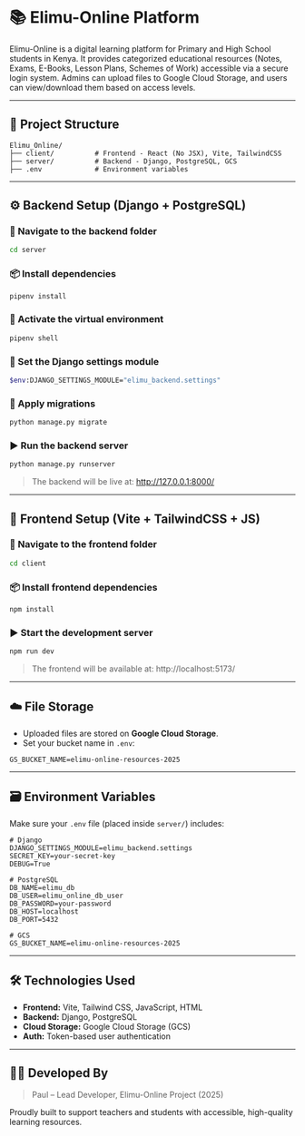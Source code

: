 # 📚 Elimu-Online Platform

Elimu-Online is a digital learning platform for Primary and High School students in Kenya. It provides categorized educational resources (Notes, Exams, E-Books, Lesson Plans, Schemes of Work) accessible via a secure login system. Admins can upload files to Google Cloud Storage, and users can view/download them based on access levels.

---

## 🚀 Project Structure

```
Elimu_Online/
├── client/          # Frontend - React (No JSX), Vite, TailwindCSS
├── server/          # Backend - Django, PostgreSQL, GCS
├── .env             # Environment variables
```

---

## ⚙️ Backend Setup (Django + PostgreSQL)

### 📁 Navigate to the backend folder

```bash
cd server
```

### 📦 Install dependencies

```bash
pipenv install
```

### 🐍 Activate the virtual environment

```bash
pipenv shell
```

### 🔧 Set the Django settings module

```bash
$env:DJANGO_SETTINGS_MODULE="elimu_backend.settings"
```

### 🔄 Apply migrations

```bash
python manage.py migrate
```

### ▶️ Run the backend server

```bash
python manage.py runserver
```

> The backend will be live at: http://127.0.0.1:8000/

---

## 🎨 Frontend Setup (Vite + TailwindCSS + JS)

### 📁 Navigate to the frontend folder

```bash
cd client
```

### 📦 Install frontend dependencies

```bash
npm install
```

### ▶️ Start the development server

```bash
npm run dev
```

> The frontend will be available at: http://localhost:5173/

---

## ☁️ File Storage

- Uploaded files are stored on **Google Cloud Storage**.
- Set your bucket name in `.env`:

```env
GS_BUCKET_NAME=elimu-online-resources-2025
```

---

## 🗃️ Environment Variables

Make sure your `.env` file (placed inside `server/`) includes:

```env
# Django
DJANGO_SETTINGS_MODULE=elimu_backend.settings
SECRET_KEY=your-secret-key
DEBUG=True

# PostgreSQL
DB_NAME=elimu_db
DB_USER=elimu_online_db_user
DB_PASSWORD=your-password
DB_HOST=localhost
DB_PORT=5432

# GCS
GS_BUCKET_NAME=elimu-online-resources-2025
```

---

## 🛠️ Technologies Used

- **Frontend:** Vite, Tailwind CSS, JavaScript, HTML
- **Backend:** Django, PostgreSQL
- **Cloud Storage:** Google Cloud Storage (GCS)
- **Auth:** Token-based user authentication

---

## 🧑‍💻 Developed By

> Paul – Lead Developer, Elimu-Online Project (2025)

Proudly built to support teachers and students with accessible, high-quality learning resources.
